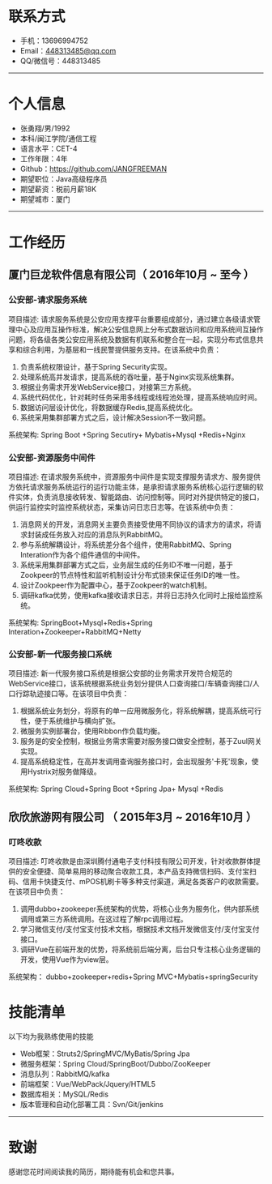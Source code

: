 # 联系方式

- 手机：13696994752
- Email：448313485@qq.com
- QQ/微信号：448313485

---

# 个人信息

 - 张勇翔/男/1992
 - 本科/闽江学院/通信工程
 - 语言水平：CET-4
 - 工作年限：4年
 - Github：https://github.com/JANGFREEMAN
 - 期望职位：Java高级程序员
 - 期望薪资：税前月薪18K
 - 期望城市：厦门

---

# 工作经历

## 厦门巨龙软件信息有限公司（ 2016年10月 ~ 至今 ）

### 公安部-请求服务系统

项目描述: 请求服务系统是公安应用支撑平台重要组成部分，通过建立各级请求管理中心及应用互操作标准，解决公安信息网上分布式数据访问和应用系统间互操作问题，将各级各类公安应用系统及数据有机联系和整合在一起，实现分布式信息共享和综合利用，为基层和一线民警提供服务支持。在该系统中负责：

1. 负责系统权限设计，基于Spring Security实现。
2. 处理系统高并发请求，提高系统的吞吐量，基于Nginx实现系统集群。
3. 根据业务需求开发WebService接口，对接第三方系统。
4. 系统代码优化，针对耗时任务采用多线程或线程池处理，提高系统响应时间。
5. 数据访问层设计优化，将数据缓存Redis,提高系统优化。
6. 系统采用集群部署方式之后，设计解决Session不一致问题。

系统架构: Spring Boot +Spring Secutiry+ Mybatis+Mysql +Redis+Nginx



### 公安部-资源服务中间件

项目描述: 在请求服务系统中，资源服务中间件是实现支撑服务请求方、服务提供方依托请求服务系统运行的运行功能主体，是承担请求服务系统核心运行逻辑的软件实体，负责消息接收转发、智能路由、访问控制等。同时对外提供特定的接口，供运行监控实时监控系统状态，采集访问日志日志等。在该系统中负责：

1. 消息网关的开发，消息网关主要负责接受使用不同协议的请求方的请求，将请求封装成任务放入对应的消息队列RabbitMQ。
2. 参与系统解耦设计，将系统差分各个组件，使用RabbitMQ、Spring Interation作为各个组件通信的中间件。
3. 系统采用集群部署方式之后，业务层生成的任务ID不唯一问题，基于Zookpeer的节点特性和监听机制设计分布式锁来保证任务ID的唯一性。
4. 设计Zookpeer作为配置中心，基于Zookpeer的watch机制。
5. 调研kafka优势，使用kafka接收请求日志，并将日志持久化同时上报给监控系统。

系统架构: SpringBoot+Mysql+Redis+Spring Interation+Zookeeper+RabbitMQ+Netty

### 公安部-新一代服务接口系统

项目描述: 新一代服务接口系统是根据公安部的业务需求开发符合规范的WebService接口，该系统根据系统业务划分提供人口查询接口/车辆查询接口/人口行踪轨迹接口等。在该项目中负责：

1. 根据系统业务划分，将原有的单一应用微服务化，将系统解耦，提高系统可行性，便于系统维护与横向扩张。
2. 微服务实例部署台，使用Ribbon作负载均衡。
3. 服务是的安全控制，根据业务需求需要对服务接口做安全控制，基于Zuul网关实现。
4. 提高系统稳定性，在高并发调用查询服务接口时，会出现服务'卡死'现象，使用Hystrix对服务做降级。

系统架构: Spring Cloud+Spring Boot +Spring Jpa+ Mysql +Redis


## 欣欣旅游网有限公司 （ 2015年3月 ~ 2016年10月 ）

### 叮咚收款
项目描述:      叮咚收款是由深圳腾付通电子支付科技有限公司开发，针对收款群体提供的安全便捷、简单易用的移动聚合收款工具，本产品支持微信扫码、支付宝扫码、信用卡快捷支付、mPOS机刷卡等多种支付渠道，满足各类客户的收款需要。在该项目中负责：

1. 调用dubbo+zookeeper系统架构的优势，将核心业务为服务化，供内部系统调用或第三方系统调用。在这过程了解rpc调用过程。
2. 学习微信支付/支付宝支付技术文档，根据技术文档开发微信支付/支付宝支付接口。
3. 调研Vue在前端开发的优势，将系统前后端分离，后台只专注核心业务逻辑的开发，使用Vue作为view层。

系统架构：    dubbo+zookeeper+redis+Spring MVC+Mybatis+springSecurity

# 技能清单

以下均为我熟练使用的技能

- Web框架：Struts2/SpringMVC/MyBatis/Spring Jpa
- 微服务框架：Spring Cloud/SpringBoot/Dubbo/ZooKeeper
- 消息队列：RabbitMQ/kafka
- 前端框架：Vue/WebPack/Jquery/HTML5
- 数据库相关：MySQL/Redis
- 版本管理和自动化部署工具：Svn/Git/jenkins

---

# 致谢
感谢您花时间阅读我的简历，期待能有机会和您共事。

